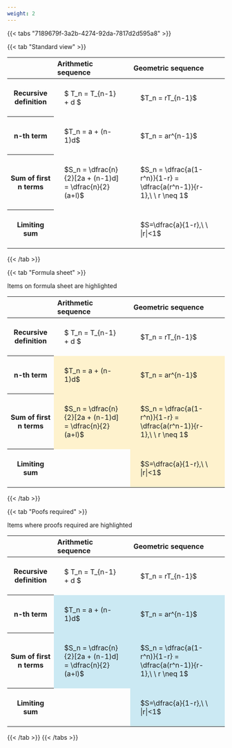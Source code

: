 ```yaml
---
weight: 2
---
```


{{< tabs "7189679f-3a2b-4274-92da-7817d2d595a8" >}}

{{< tab "Standard view" >}}

<style type="text/css">
#T_2a082 th.col_heading {
  text-align: left;
  font-size: 1em;
}
#T_2a082 td {
  text-align: left;
  font-size: 1em;
  padding: 1.5em;
}
</style>
<table id="T_2a082">
  <thead>
    <tr>
      <th class="blank level0" >&nbsp;</th>
      <th id="T_2a082_level0_col0" class="col_heading level0 col0" >Arithmetic sequence</th>
      <th id="T_2a082_level0_col1" class="col_heading level0 col1" >Geometric sequence</th>
    </tr>
  </thead>
  <tbody>
    <tr>
      <th id="T_2a082_level0_row0" class="row_heading level0 row0" >Recursive definition</th>
      <td id="T_2a082_row0_col0" class="data row0 col0" >$ T_n = T_{n-1} + d $</td>
      <td id="T_2a082_row0_col1" class="data row0 col1" >$T_n = rT_{n-1}$</td>
    </tr>
    <tr>
      <th id="T_2a082_level0_row1" class="row_heading level0 row1" >n-th term</th>
      <td id="T_2a082_row1_col0" class="data row1 col0" >$T_n = a + (n-1)d$</td>
      <td id="T_2a082_row1_col1" class="data row1 col1" >$T_n = ar^{n-1}$</td>
    </tr>
    <tr>
      <th id="T_2a082_level0_row2" class="row_heading level0 row2" >Sum of first n terms</th>
      <td id="T_2a082_row2_col0" class="data row2 col0" >$S_n = \dfrac{n}{2}[2a + (n-1)d] = \dfrac{n}{2}(a+l)$</td>
      <td id="T_2a082_row2_col1" class="data row2 col1" >$S_n = \dfrac{a(1-r^n)}{1-r} = \dfrac{a(r^n-1)}{r-1},\ \  r \neq 1$</td>
    </tr>
    <tr>
      <th id="T_2a082_level0_row3" class="row_heading level0 row3" >Limiting sum</th>
      <td id="T_2a082_row3_col0" class="data row3 col0" ></td>
      <td id="T_2a082_row3_col1" class="data row3 col1" >$S=\dfrac{a}{1-r},\ \ |r|<1$</td>
    </tr>
  </tbody>
</table>
{{< /tab >}}

{{< tab "Formula sheet" >}}

Items on formula sheet are highlighted 
<br>
<style type="text/css">
#T_fd0b4 th.col_heading {
  text-align: left;
  font-size: 1em;
}
#T_fd0b4 td {
  text-align: left;
  font-size: 1em;
  padding: 1.5em;
}
#T_fd0b4_row0_col0, #T_fd0b4_row0_col1, #T_fd0b4_row3_col0 {
  background-color: rgba(0,0,0,0);
}
#T_fd0b4_row1_col0, #T_fd0b4_row1_col1, #T_fd0b4_row2_col0, #T_fd0b4_row2_col1, #T_fd0b4_row3_col1 {
  background-color: rgba(255,194,10, 0.2);
}
</style>
<table id="T_fd0b4">
  <thead>
    <tr>
      <th class="blank level0" >&nbsp;</th>
      <th id="T_fd0b4_level0_col0" class="col_heading level0 col0" >Arithmetic sequence</th>
      <th id="T_fd0b4_level0_col1" class="col_heading level0 col1" >Geometric sequence</th>
    </tr>
  </thead>
  <tbody>
    <tr>
      <th id="T_fd0b4_level0_row0" class="row_heading level0 row0" >Recursive definition</th>
      <td id="T_fd0b4_row0_col0" class="data row0 col0" >$ T_n = T_{n-1} + d $</td>
      <td id="T_fd0b4_row0_col1" class="data row0 col1" >$T_n = rT_{n-1}$</td>
    </tr>
    <tr>
      <th id="T_fd0b4_level0_row1" class="row_heading level0 row1" >n-th term</th>
      <td id="T_fd0b4_row1_col0" class="data row1 col0" >$T_n = a + (n-1)d$</td>
      <td id="T_fd0b4_row1_col1" class="data row1 col1" >$T_n = ar^{n-1}$</td>
    </tr>
    <tr>
      <th id="T_fd0b4_level0_row2" class="row_heading level0 row2" >Sum of first n terms</th>
      <td id="T_fd0b4_row2_col0" class="data row2 col0" >$S_n = \dfrac{n}{2}[2a + (n-1)d] = \dfrac{n}{2}(a+l)$</td>
      <td id="T_fd0b4_row2_col1" class="data row2 col1" >$S_n = \dfrac{a(1-r^n)}{1-r} = \dfrac{a(r^n-1)}{r-1},\ \  r \neq 1$</td>
    </tr>
    <tr>
      <th id="T_fd0b4_level0_row3" class="row_heading level0 row3" >Limiting sum</th>
      <td id="T_fd0b4_row3_col0" class="data row3 col0" ></td>
      <td id="T_fd0b4_row3_col1" class="data row3 col1" >$S=\dfrac{a}{1-r},\ \ |r|<1$</td>
    </tr>
  </tbody>
</table>
{{< /tab >}}

{{< tab "Poofs required" >}}

Items where proofs required are highlighted 
<br>
<style type="text/css">
#T_51923 th.col_heading {
  text-align: left;
  font-size: 1em;
}
#T_51923 td {
  text-align: left;
  font-size: 1em;
  padding: 1.5em;
}
#T_51923_row0_col0, #T_51923_row0_col1, #T_51923_row3_col0 {
  background-color: rgba(0,0,0,0);
}
#T_51923_row1_col0, #T_51923_row1_col1, #T_51923_row2_col0, #T_51923_row2_col1, #T_51923_row3_col1 {
  background-color: rgba(0,150,200, 0.2);
}
</style>
<table id="T_51923">
  <thead>
    <tr>
      <th class="blank level0" >&nbsp;</th>
      <th id="T_51923_level0_col0" class="col_heading level0 col0" >Arithmetic sequence</th>
      <th id="T_51923_level0_col1" class="col_heading level0 col1" >Geometric sequence</th>
    </tr>
  </thead>
  <tbody>
    <tr>
      <th id="T_51923_level0_row0" class="row_heading level0 row0" >Recursive definition</th>
      <td id="T_51923_row0_col0" class="data row0 col0" >$ T_n = T_{n-1} + d $</td>
      <td id="T_51923_row0_col1" class="data row0 col1" >$T_n = rT_{n-1}$</td>
    </tr>
    <tr>
      <th id="T_51923_level0_row1" class="row_heading level0 row1" >n-th term</th>
      <td id="T_51923_row1_col0" class="data row1 col0" >$T_n = a + (n-1)d$</td>
      <td id="T_51923_row1_col1" class="data row1 col1" >$T_n = ar^{n-1}$</td>
    </tr>
    <tr>
      <th id="T_51923_level0_row2" class="row_heading level0 row2" >Sum of first n terms</th>
      <td id="T_51923_row2_col0" class="data row2 col0" >$S_n = \dfrac{n}{2}[2a + (n-1)d] = \dfrac{n}{2}(a+l)$</td>
      <td id="T_51923_row2_col1" class="data row2 col1" >$S_n = \dfrac{a(1-r^n)}{1-r} = \dfrac{a(r^n-1)}{r-1},\ \  r \neq 1$</td>
    </tr>
    <tr>
      <th id="T_51923_level0_row3" class="row_heading level0 row3" >Limiting sum</th>
      <td id="T_51923_row3_col0" class="data row3 col0" ></td>
      <td id="T_51923_row3_col1" class="data row3 col1" >$S=\dfrac{a}{1-r},\ \ |r|<1$</td>
    </tr>
  </tbody>
</table>
{{< /tab >}}
{{< /tabs >}}